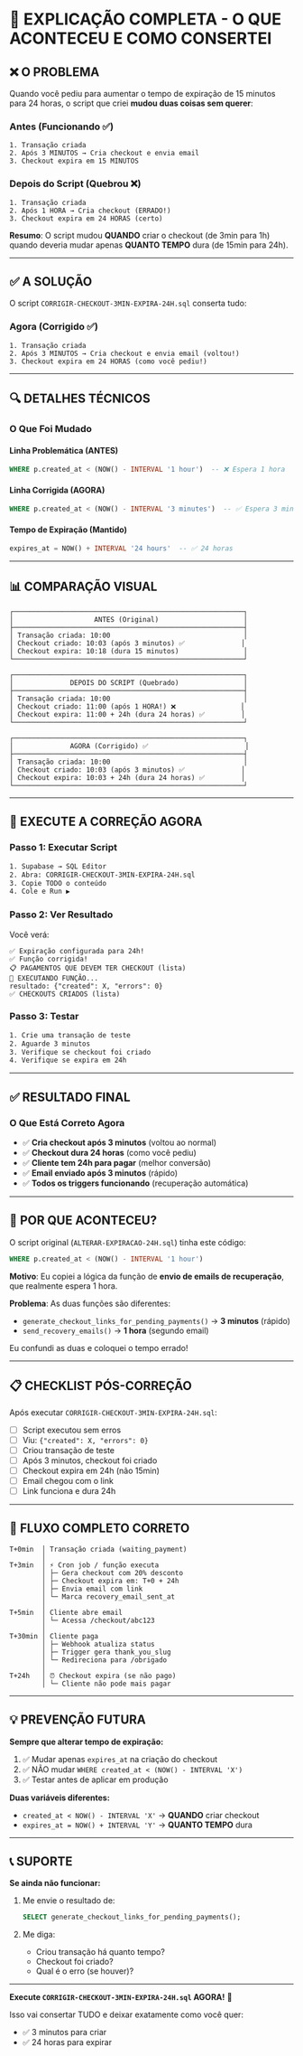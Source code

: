 # 🎯 EXPLICAÇÃO COMPLETA - O QUE ACONTECEU E COMO CONSERTEI

## ❌ O PROBLEMA

Quando você pediu para aumentar o tempo de expiração de 15 minutos para 24 horas, o script que criei **mudou duas coisas sem querer**:

### Antes (Funcionando ✅)
```
1. Transação criada
2. Após 3 MINUTOS → Cria checkout e envia email
3. Checkout expira em 15 MINUTOS
```

### Depois do Script (Quebrou ❌)
```
1. Transação criada
2. Após 1 HORA → Cria checkout (ERRADO!)
3. Checkout expira em 24 HORAS (certo)
```

**Resumo**: O script mudou **QUANDO** criar o checkout (de 3min para 1h) quando deveria mudar apenas **QUANTO TEMPO** dura (de 15min para 24h).

---

## ✅ A SOLUÇÃO

O script `CORRIGIR-CHECKOUT-3MIN-EXPIRA-24H.sql` conserta tudo:

### Agora (Corrigido ✅)
```
1. Transação criada
2. Após 3 MINUTOS → Cria checkout e envia email (voltou!)
3. Checkout expira em 24 HORAS (como você pediu!)
```

---

## 🔍 DETALHES TÉCNICOS

### O Que Foi Mudado

#### Linha Problemática (ANTES)
```sql
WHERE p.created_at < (NOW() - INTERVAL '1 hour')  -- ❌ Espera 1 hora
```

#### Linha Corrigida (AGORA)
```sql
WHERE p.created_at < (NOW() - INTERVAL '3 minutes')  -- ✅ Espera 3 minutos
```

#### Tempo de Expiração (Mantido)
```sql
expires_at = NOW() + INTERVAL '24 hours'  -- ✅ 24 horas
```

---

## 📊 COMPARAÇÃO VISUAL

```
┌─────────────────────────────────────────────────────────┐
│                    ANTES (Original)                     │
├─────────────────────────────────────────────────────────┤
│ Transação criada: 10:00                                 │
│ Checkout criado: 10:03 (após 3 minutos) ✅              │
│ Checkout expira: 10:18 (dura 15 minutos)                │
└─────────────────────────────────────────────────────────┘

┌─────────────────────────────────────────────────────────┐
│              DEPOIS DO SCRIPT (Quebrado)                │
├─────────────────────────────────────────────────────────┤
│ Transação criada: 10:00                                 │
│ Checkout criado: 11:00 (após 1 HORA!) ❌                │
│ Checkout expira: 11:00 + 24h (dura 24 horas) ✅         │
└─────────────────────────────────────────────────────────┘

┌─────────────────────────────────────────────────────────┐
│              AGORA (Corrigido) ✅                        │
├─────────────────────────────────────────────────────────┤
│ Transação criada: 10:00                                 │
│ Checkout criado: 10:03 (após 3 minutos) ✅              │
│ Checkout expira: 10:03 + 24h (dura 24 horas) ✅         │
└─────────────────────────────────────────────────────────┘
```

---

## 🚀 EXECUTE A CORREÇÃO AGORA

### Passo 1: Executar Script

```bash
1. Supabase → SQL Editor
2. Abra: CORRIGIR-CHECKOUT-3MIN-EXPIRA-24H.sql
3. Copie TODO o conteúdo
4. Cole e Run ▶️
```

### Passo 2: Ver Resultado

Você verá:
```
✅ Expiração configurada para 24h!
✅ Função corrigida!
📋 PAGAMENTOS QUE DEVEM TER CHECKOUT (lista)
🚀 EXECUTANDO FUNÇÃO...
resultado: {"created": X, "errors": 0}
✅ CHECKOUTS CRIADOS (lista)
```

### Passo 3: Testar

```bash
1. Crie uma transação de teste
2. Aguarde 3 minutos
3. Verifique se checkout foi criado
4. Verifique se expira em 24h
```

---

## ✅ RESULTADO FINAL

### O Que Está Correto Agora

- ✅ **Cria checkout após 3 minutos** (voltou ao normal)
- ✅ **Checkout dura 24 horas** (como você pediu)
- ✅ **Cliente tem 24h para pagar** (melhor conversão)
- ✅ **Email enviado após 3 minutos** (rápido)
- ✅ **Todos os triggers funcionando** (recuperação automática)

---

## 🎯 POR QUE ACONTECEU?

O script original (`ALTERAR-EXPIRACAO-24H.sql`) tinha este código:

```sql
WHERE p.created_at < (NOW() - INTERVAL '1 hour')
```

**Motivo**: Eu copiei a lógica da função de **envio de emails de recuperação**, que realmente espera 1 hora.

**Problema**: As duas funções são diferentes:
- `generate_checkout_links_for_pending_payments()` → **3 minutos** (rápido)
- `send_recovery_emails()` → **1 hora** (segundo email)

Eu confundi as duas e coloquei o tempo errado!

---

## 📋 CHECKLIST PÓS-CORREÇÃO

Após executar `CORRIGIR-CHECKOUT-3MIN-EXPIRA-24H.sql`:

- [ ] Script executou sem erros
- [ ] Viu: `{"created": X, "errors": 0}`
- [ ] Criou transação de teste
- [ ] Após 3 minutos, checkout foi criado
- [ ] Checkout expira em 24h (não 15min)
- [ ] Email chegou com o link
- [ ] Link funciona e dura 24h

---

## 🔄 FLUXO COMPLETO CORRETO

```
T+0min  │ Transação criada (waiting_payment)
        │
T+3min  │ ⚡ Cron job / função executa
        │ ├─ Gera checkout com 20% desconto
        │ ├─ Checkout expira em: T+0 + 24h
        │ ├─ Envia email com link
        │ └─ Marca recovery_email_sent_at
        │
T+5min  │ Cliente abre email
        │ └─ Acessa /checkout/abc123
        │
T+30min │ Cliente paga
        │ ├─ Webhook atualiza status
        │ ├─ Trigger gera thank_you_slug
        │ └─ Redireciona para /obrigado
        │
T+24h   │ ⏰ Checkout expira (se não pago)
        │ └─ Cliente não pode mais pagar
```

---

## 💡 PREVENÇÃO FUTURA

**Sempre que alterar tempo de expiração:**

1. ✅ Mudar apenas `expires_at` na criação do checkout
2. ✅ NÃO mudar `WHERE created_at < (NOW() - INTERVAL 'X')`
3. ✅ Testar antes de aplicar em produção

**Duas variáveis diferentes:**
- `created_at < NOW() - INTERVAL 'X'` → **QUANDO** criar checkout
- `expires_at = NOW() + INTERVAL 'Y'` → **QUANTO TEMPO** dura

---

## 📞 SUPORTE

**Se ainda não funcionar:**

1. Me envie o resultado de:
   ```sql
   SELECT generate_checkout_links_for_pending_payments();
   ```

2. Me diga:
   - Criou transação há quanto tempo?
   - Checkout foi criado?
   - Qual é o erro (se houver)?

---

**Execute `CORRIGIR-CHECKOUT-3MIN-EXPIRA-24H.sql` AGORA!** 🚀

Isso vai consertar TUDO e deixar exatamente como você quer:
- ✅ 3 minutos para criar
- ✅ 24 horas para expirar

